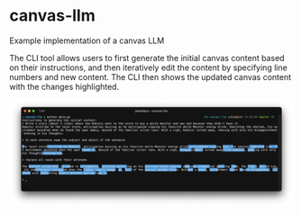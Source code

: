# canvas-llm
Example implementation of a canvas LLM

The CLI tool allows users to first generate the initial canvas content based on their instructions, and then iteratively edit the content by specifying line numbers and new content. The CLI then shows the updated canvas content with the changes highlighted.

![Example usage of the canvas-llm tool](https://raw.githubusercontent.com/jakic12/canvas-llm/refs/heads/master/screenshot.png)